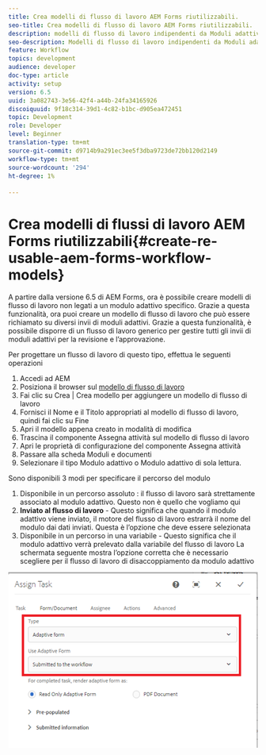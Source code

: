 ```yaml
---
title: Crea modelli di flusso di lavoro AEM Forms riutilizzabili.
seo-title: Crea modelli di flusso di lavoro AEM Forms riutilizzabili.
description: modelli di flusso di lavoro indipendenti da Moduli adattivi.
seo-description: Modelli di flusso di lavoro indipendenti da Moduli adattivi.
feature: Workflow
topics: development
audience: developer
doc-type: article
activity: setup
version: 6.5
uuid: 3a082743-3e56-42f4-a44b-24fa34165926
discoiquuid: 9f18c314-39d1-4c82-b1bc-d905ea472451
topic: Development
role: Developer
level: Beginner
translation-type: tm+mt
source-git-commit: d9714b9a291ec3ee5f3dba9723de72bb120d2149
workflow-type: tm+mt
source-wordcount: '294'
ht-degree: 1%

---
```



# Crea modelli di flussi di lavoro AEM Forms riutilizzabili{#create-re-usable-aem-forms-workflow-models}

A partire dalla versione 6.5 di AEM Forms, ora è possibile creare modelli di flusso di lavoro non legati a un modulo adattivo specifico. Grazie a questa funzionalità, ora puoi creare un modello di flusso di lavoro che può essere richiamato su diversi invii di moduli adattivi. Grazie a questa funzionalità, è possibile disporre di un flusso di lavoro generico per gestire tutti gli invii di moduli adattivi per la revisione e l’approvazione.

Per progettare un flusso di lavoro di questo tipo, effettua le seguenti operazioni

1. Accedi ad AEM
1. Posiziona il browser sul [modello di flusso di lavoro](http://localhost:4502/libs/cq/workflow/admin/console/content/models.html)
1. Fai clic su Crea | Crea modello per aggiungere un modello di flusso di lavoro
1. Fornisci il Nome e il Titolo appropriati al modello di flusso di lavoro, quindi fai clic su Fine
1. Apri il modello appena creato in modalità di modifica
1. Trascina il componente Assegna attività sul modello di flusso di lavoro
1. Apri le proprietà di configurazione del componente Assegna attività
1. Passare alla scheda Moduli e documenti
1. Selezionare il tipo Modulo adattivo o Modulo adattivo di sola lettura.

Sono disponibili 3 modi per specificare il percorso del modulo

1. Disponibile in un percorso assoluto : il flusso di lavoro sarà strettamente associato al modulo adattivo. Questo non è quello che vogliamo qui
1. **Inviato al flusso di lavoro**  - Questo significa che quando il modulo adattivo viene inviato, il motore del flusso di lavoro estrarrà il nome del modulo dai dati inviati. Questa è l’opzione che deve essere selezionata
1. Disponibile in un percorso in una variabile - Questo significa che il modulo adattivo verrà prelevato dalla variabile del flusso di lavoro
La schermata seguente mostra l’opzione corretta che è necessario scegliere per il flusso di lavoro di disaccoppiamento da modulo adattivo

![modello workflow](assets/workflomodel.PNG)